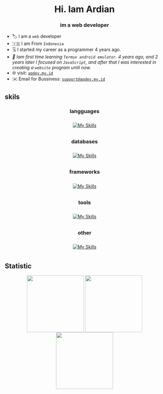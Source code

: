 <h1 align="center" style="font-weight: bold">Hi. Iam Ardian</h1>
<h3 align="center">im a web developer</h3>

- 🏷️ I am a `web` developer
- 🇮🇩 I am From `Indonesia`
- 🗓️ I started my career as a programmer 4 years ago.
- _📖 Iam first time learning `Termux android emulator`. 4 years ago, and 2 years later I focused on `JavaScript`, and after that I was interested in creating a `website` program until now._
- 🌐 visit: <a href="https://apdev.my.id">`apdev.my.id`</a>
- ✉️ Email for Bussiness: <a href="">`support@apdev.my.id`</a>

## skils

<div align="center">
     <h3>langguages</h3>
     <p align = "center">
          <a href="https://skillicons.dev">
               <img style="margin: 10px"src="https://skillicons.dev/icons?i=js,ts,sass,html,css&perline=8"alt="My Skills"/> 
          </a>
     </p>
</div>
<div align="center">
     <h3>databases</h3>
     <p align = "center">
          <a href="https://skillicons.dev">
               <img style="margin: 10px"src="https://skillicons.dev/icons?i=mongodb,mysql&perline=8"alt="My Skills"/> 
          </a>
     </p>
</div>
<div align="center">
     <h3>frameworks</h3>
     <p align = "center">
          <a href="https://skillicons.dev">
               <img style="margin: 10px"src="https://skillicons.dev/icons?i=tailwindcss,react,express,bootstrap&perline=8"alt="My Skills"/> 
          </a>
     </p>
</div>
<div align="center">
     <h3>tools</h3>
     <p align = "center">
          <a href="https://skillicons.dev">
               <img style="margin: 10px"src="https://skillicons.dev/icons?i=npm,postman,git,vscode,yarn&perline=8"alt="My Skills"/> 
          </a>
     </p>
</div>

<div align="center">
     <h3>other</h3>
     <p align = "center">
          <a href="https://skillicons.dev">
               <img style="margin: 10px"src="https://skillicons.dev/icons?i=nodejs,ejs&perline=8"alt="My Skills"/> 
          </a>
     </p>
</div>

## Statistic

<div align="center">
    <img align="center" src="http://github-profile-summary-cards.vercel.app/api/cards/most-commit-language?username=APdev93&theme=dark" height="180em" />
    <img align="center" src="http://github-profile-summary-cards.vercel.app/api/cards/repos-per-language?username=APdev93&theme=dark" height="180em" />
     <img align="center" height="180em" src="https://github-readme-stats.vercel.app/api/top-langs/?username=APdev93&layout=compact&theme=dark"/>
</div>
